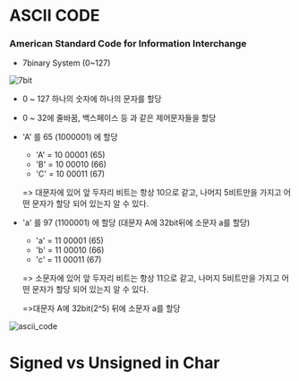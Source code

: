 # ASCII CODE

### American Standard Code for Information Interchange
+ 7binary System (0~127)

![7bit](https://user-images.githubusercontent.com/50546745/141673137-331f1c83-19c3-4752-9215-6e9b049dc90a.png)

+ 0 ~ 127 하나의 숫자에 하나의 문자를 할당

+ 0 ~ 32에 줄바꿈, 백스페이스 등 과 같은 제어문자들을 할당 

+ 'A' 를 65 (1000001) 에 할당 
    + 'A' = 10 00001 (65)
    + 'B' = 10 00010 (66)
    + 'C' = 10 00011 (67)
    
    => 대문자에 있어 앞 두자리 비트는 항상 10으로 같고, 나머지 5비트만을 가지고 어떤 문자가 할당 되어 있는지 알 수 있다.

+ 'a' 를 97 (1100001) 에 할당 (대문자 A에 32bit뒤에 소문자 a를 할당)
    + 'a' = 11 00001 (65)
    + 'b' = 11 00010 (66)
    + 'c' = 11 00011 (67)
   
   => 소문자에 있어 앞 두자리 비트는 항상 11으로 같고, 나머지 5비트만을 가지고 어떤 문자가 할당 되어 있는지 알 수 있다.
    
    =>대문자 A에 32bit(2^5) 뒤에 소문자 a를 할당


![ascii_code](https://user-images.githubusercontent.com/50546745/141673075-f786f23a-0b3f-49ab-9da8-7cdd678b5b98.png)

# Signed vs Unsigned in Char
